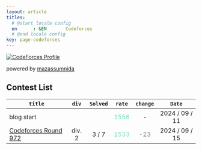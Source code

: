 ```yaml
---
layout: article
titles:
  # @start locale config
  en      : &EN       Codeforces
  # @end locale config
key: page-codeforces
---
```


[![CodeForces Profile](https://cf.leed.at?id=yuris)](https://codeforces.com/profile/yuris)
<p>powered by <a href="https://github.com/mazassumnida/mazacofo">mazassumnida</a></p>

<h2>Contest List</h2>

| `title` | `div` | `Solved` | `rate` | `change` | `Date` |
| --- |  :---: | :---: | :---: | :---: | :---: |
| blog start | || <span style="color:#77DDBB">1556</span> | - | 2024 / 09 / 11 |
| <a href="./codeforces/972">Codeforces Round 972</a> | div. 2  |  3 / 7 | <span style="color:#77DDBB">1533</span> | <span style="color:gray">-23</span> | 2024 / 09 / 15 |

